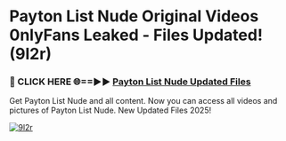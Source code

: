 # Payton List Nude Original Videos 0nlyFans Leaked - Files Updated! (9l2r)

<h3>🔴 CLICK HERE 🌐==►► <a href="https://tinyurl.com/5h6xmrr3" rel="nofollow">Payton List Nude Updated Files</a></h3>

Get Payton List Nude and all content. Now you can access all videos and pictures of Payton List Nude. New Updated Files 2025!

[![9l2r](https://i.imgur.com/KVD873Z.gif)](https://tinyurl.com/5h6xmrr3)
